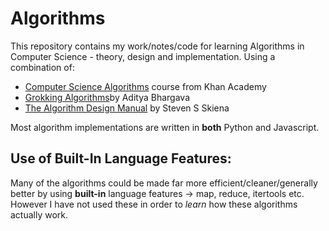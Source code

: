 # Algorithms
This repository contains my work/notes/code for learning Algorithms in Computer Science - theory, design and implementation. Using a combination of:
* [Computer Science Algorithms](https://www.khanacademy.org/computing/computer-science/algorithms) course from Khan Academy 
* [Grokking Algorithms](https://www.amazon.co.uk/Grokking-Algorithms-illustrated-programmers-curious/dp/1617292230)by Aditya Bhargava
* [The Algorithm Design Manual](https://www.amazon.co.uk/Algorithm-Design-Manual-Steven-Skiena-ebook/dp/B00B8139Z8/ref=tmm_kin_swatch_0?_encoding=UTF8&qid=&sr=) by Steven S Skiena

Most algorithm implementations are written in **both** Python and Javascript.

## Use of Built-In Language Features:
Many of the algorithms could be made far more efficient/cleaner/generally better by using **built-in** language features -> map, reduce, itertools etc. However I have not used these in order to *learn* how these algorithms actually work. 